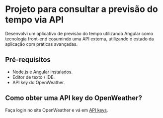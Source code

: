 # Projeto para consultar a previsão do tempo via API
Desenvolvi um aplicativo de previsão do tempo utilizando Angular como tecnologia front-end cosumindo uma API externa, utilizando o estado da aplicação com práticas avançadas.

## Pré-requisitos
- Node.js e Angular instalados.
- Editor de texto / IDE.
- API key do OpenWeather.

## Como obter uma API key do OpenWeather?
Faça login no site OpenWeather e vá em [API keys](https://home.openweathermap.org/api_keys).
